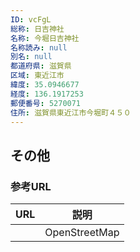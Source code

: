 ```yaml
---
ID: vcFgL
総称: 日吉神社
名称: 今堀日吉神社
名称読み: null
別名: null
都道府県: 滋賀県
区域: 東近江市
緯度: 35.0946677
経度: 136.1917253
郵便番号: 5270071
住所: 滋賀県東近江市今堀町４５０
---
```


## その他

### 参考URL

| URL | 説明          |
| --- | ------------- |
|     | OpenStreetMap |
